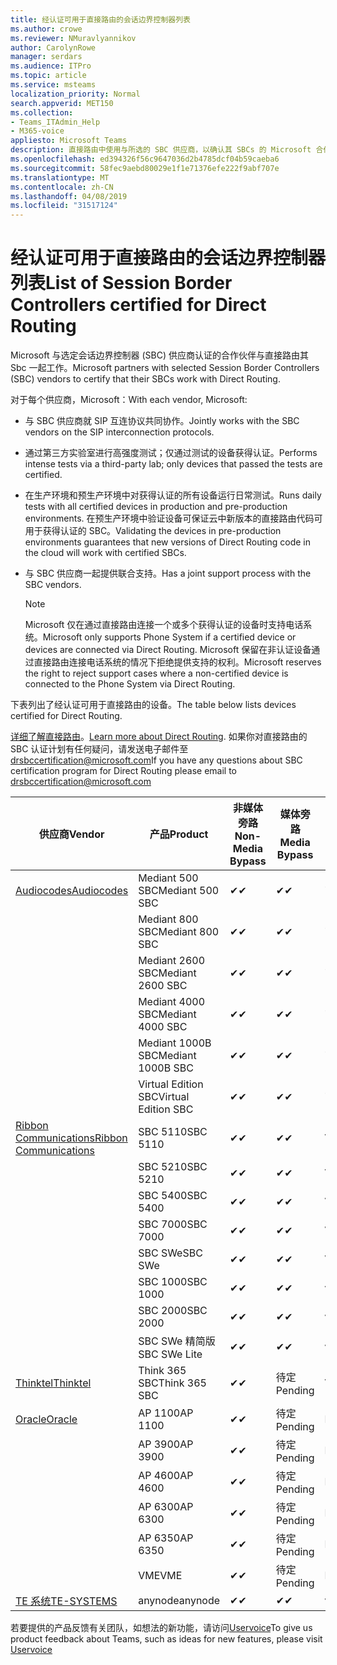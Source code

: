 ```yaml
---
title: 经认证可用于直接路由的会话边界控制器列表
ms.author: crowe
ms.reviewer: NMuravlyannikov
author: CarolynRowe
manager: serdars
ms.audience: ITPro
ms.topic: article
ms.service: msteams
localization_priority: Normal
search.appverid: MET150
ms.collection:
- Teams_ITAdmin_Help
- M365-voice
appliesto: Microsoft Teams
description: 直接路由中使用与所选的 SBC 供应商，以确认其 SBCs 的 Microsoft 合作伙伴。
ms.openlocfilehash: ed394326f56c9647036d2b4785dcf04b59caeba6
ms.sourcegitcommit: 58fec9aebd80029e1f1e71376efe222f9abf707e
ms.translationtype: MT
ms.contentlocale: zh-CN
ms.lasthandoff: 04/08/2019
ms.locfileid: "31517124"
---
```

# <a name="list-of-session-border-controllers-certified-for-direct-routing"></a><span data-ttu-id="2218b-103">经认证可用于直接路由的会话边界控制器列表</span><span class="sxs-lookup"><span data-stu-id="2218b-103">List of Session Border Controllers certified for Direct Routing</span></span>

<span data-ttu-id="2218b-104">Microsoft 与选定会话边界控制器 (SBC) 供应商认证的合作伙伴与直接路由其 Sbc 一起工作。</span><span class="sxs-lookup"><span data-stu-id="2218b-104">Microsoft partners with selected Session Border Controllers (SBC) vendors to certify that their SBCs work with Direct Routing.</span></span> 

<span data-ttu-id="2218b-105">对于每个供应商，Microsoft：</span><span class="sxs-lookup"><span data-stu-id="2218b-105">With each vendor, Microsoft:</span></span> 

- <span data-ttu-id="2218b-106">与 SBC 供应商就 SIP 互连协议共同协作。</span><span class="sxs-lookup"><span data-stu-id="2218b-106">Jointly works with the SBC vendors on the SIP interconnection protocols.</span></span>
- <span data-ttu-id="2218b-107">通过第三方实验室进行高强度测试；仅通过测试的设备获得认证。</span><span class="sxs-lookup"><span data-stu-id="2218b-107">Performs intense tests via a third-party lab; only devices that passed the tests are certified.</span></span> 
- <span data-ttu-id="2218b-108">在生产环境和预生产环境中对获得认证的所有设备运行日常测试。</span><span class="sxs-lookup"><span data-stu-id="2218b-108">Runs daily tests with all certified devices in production and pre-production environments.</span></span> <span data-ttu-id="2218b-109">在预生产环境中验证设备可保证云中新版本的直接路由代码可用于获得认证的 SBC。</span><span class="sxs-lookup"><span data-stu-id="2218b-109">Validating the devices in pre-production environments guarantees that new versions of Direct Routing code in the cloud will work with certified SBCs.</span></span> 
- <span data-ttu-id="2218b-110">与 SBC 供应商一起提供联合支持。</span><span class="sxs-lookup"><span data-stu-id="2218b-110">Has a joint support process with the SBC vendors.</span></span>


  > [!NOTE]
  > <span data-ttu-id="2218b-111">Microsoft 仅在通过直接路由连接一个或多个获得认证的设备时支持电话系统。</span><span class="sxs-lookup"><span data-stu-id="2218b-111">Microsoft only supports Phone System if a certified device or devices are connected via Direct Routing.</span></span> <span data-ttu-id="2218b-112">Microsoft 保留在非认证设备通过直接路由连接电话系统的情况下拒绝提供支持的权利。</span><span class="sxs-lookup"><span data-stu-id="2218b-112">Microsoft reserves the right to reject support cases where a non-certified device is connected to the Phone System via Direct Routing.</span></span> 

<span data-ttu-id="2218b-113">下表列出了经认证可用于直接路由的设备。</span><span class="sxs-lookup"><span data-stu-id="2218b-113">The table below lists devices certified for Direct Routing.</span></span> 

<span data-ttu-id="2218b-114">[详细了解直接路由](https://aka.ms/dr)。</span><span class="sxs-lookup"><span data-stu-id="2218b-114">[Learn more about Direct Routing](https://aka.ms/dr).</span></span> <span data-ttu-id="2218b-115">如果你对直接路由的 SBC 认证计划有任何疑问，请发送电子邮件至 drsbccertification@microsoft.com</span><span class="sxs-lookup"><span data-stu-id="2218b-115">If you have any questions about SBC certification program for Direct Routing please email to drsbccertification@microsoft.com</span></span>


|                                                       <span data-ttu-id="2218b-116">供应商</span><span class="sxs-lookup"><span data-stu-id="2218b-116">Vendor</span></span>                                                        |       <span data-ttu-id="2218b-117">产品</span><span class="sxs-lookup"><span data-stu-id="2218b-117">Product</span></span>       | <span data-ttu-id="2218b-118">非媒体旁路</span><span class="sxs-lookup"><span data-stu-id="2218b-118">Non-Media Bypass</span></span> | <span data-ttu-id="2218b-119">媒体旁路</span><span class="sxs-lookup"><span data-stu-id="2218b-119">Media Bypass</span></span> | <span data-ttu-id="2218b-120">软件版本</span><span class="sxs-lookup"><span data-stu-id="2218b-120">Software Version</span></span> |
|---------------------------------------------------------------------------------------------------------------------|---------------------|------------------|--------------|------------------|
| [<span data-ttu-id="2218b-121">Audiocodes</span><span class="sxs-lookup"><span data-stu-id="2218b-121">Audiocodes</span></span>](https://www.audiocodes.com/solutions-products/products/products-for-microsoft-365/direct-routing-for-microsoft-teams) |   <span data-ttu-id="2218b-122">Mediant 500 SBC</span><span class="sxs-lookup"><span data-stu-id="2218b-122">Mediant 500 SBC</span></span>   |     <span data-ttu-id="2218b-123">&#10004;</span><span class="sxs-lookup"><span data-stu-id="2218b-123">&#10004;</span></span>     |   <span data-ttu-id="2218b-124">&#10004;</span><span class="sxs-lookup"><span data-stu-id="2218b-124">&#10004;</span></span>    |  <span data-ttu-id="2218b-125">7.20A.250.003</span><span class="sxs-lookup"><span data-stu-id="2218b-125">7.20A.250.003</span></span>   |
|                                                                                                                     |   <span data-ttu-id="2218b-126">Mediant 800 SBC</span><span class="sxs-lookup"><span data-stu-id="2218b-126">Mediant 800 SBC</span></span>   |     <span data-ttu-id="2218b-127">&#10004;</span><span class="sxs-lookup"><span data-stu-id="2218b-127">&#10004;</span></span>     |   <span data-ttu-id="2218b-128">&#10004;</span><span class="sxs-lookup"><span data-stu-id="2218b-128">&#10004;</span></span>     |  <span data-ttu-id="2218b-129">7.20A.250.003</span><span class="sxs-lookup"><span data-stu-id="2218b-129">7.20A.250.003</span></span>   |
|                                                                                                                     |  <span data-ttu-id="2218b-130">Mediant 2600 SBC</span><span class="sxs-lookup"><span data-stu-id="2218b-130">Mediant 2600 SBC</span></span>   |     <span data-ttu-id="2218b-131">&#10004;</span><span class="sxs-lookup"><span data-stu-id="2218b-131">&#10004;</span></span>     |   <span data-ttu-id="2218b-132">&#10004;</span><span class="sxs-lookup"><span data-stu-id="2218b-132">&#10004;</span></span>    |  <span data-ttu-id="2218b-133">7.20A.250.003</span><span class="sxs-lookup"><span data-stu-id="2218b-133">7.20A.250.003</span></span>   |
|                                                                                                                     |  <span data-ttu-id="2218b-134">Mediant 4000 SBC</span><span class="sxs-lookup"><span data-stu-id="2218b-134">Mediant 4000 SBC</span></span>   |     <span data-ttu-id="2218b-135">&#10004;</span><span class="sxs-lookup"><span data-stu-id="2218b-135">&#10004;</span></span>     |   <span data-ttu-id="2218b-136">&#10004;</span><span class="sxs-lookup"><span data-stu-id="2218b-136">&#10004;</span></span>     |  <span data-ttu-id="2218b-137">7.20A.250.003</span><span class="sxs-lookup"><span data-stu-id="2218b-137">7.20A.250.003</span></span>   |
|                                                                                                                     | <span data-ttu-id="2218b-138">Mediant 1000B SBC</span><span class="sxs-lookup"><span data-stu-id="2218b-138">Mediant 1000B  SBC</span></span>  |     <span data-ttu-id="2218b-139">&#10004;</span><span class="sxs-lookup"><span data-stu-id="2218b-139">&#10004;</span></span>     |   <span data-ttu-id="2218b-140">&#10004;</span><span class="sxs-lookup"><span data-stu-id="2218b-140">&#10004;</span></span>     |  <span data-ttu-id="2218b-141">7.20A.250.003</span><span class="sxs-lookup"><span data-stu-id="2218b-141">7.20A.250.003</span></span>   |
|                                                                                                                     | <span data-ttu-id="2218b-142">Virtual Edition SBC</span><span class="sxs-lookup"><span data-stu-id="2218b-142">Virtual Edition SBC</span></span> |     <span data-ttu-id="2218b-143">&#10004;</span><span class="sxs-lookup"><span data-stu-id="2218b-143">&#10004;</span></span>     |   <span data-ttu-id="2218b-144">&#10004;</span><span class="sxs-lookup"><span data-stu-id="2218b-144">&#10004;</span></span>     |  <span data-ttu-id="2218b-145">7.20A.250.003</span><span class="sxs-lookup"><span data-stu-id="2218b-145">7.20A.250.003</span></span>  |
|  [<span data-ttu-id="2218b-146">Ribbon Communications</span><span class="sxs-lookup"><span data-stu-id="2218b-146">Ribbon Communications</span></span>](https://ribboncommunications.com/solutions/enterprise-solutions/microsoft-skype-business)  |      <span data-ttu-id="2218b-147">SBC 5110</span><span class="sxs-lookup"><span data-stu-id="2218b-147">SBC 5110</span></span>       |     <span data-ttu-id="2218b-148">&#10004;</span><span class="sxs-lookup"><span data-stu-id="2218b-148">&#10004;</span></span>     |   <span data-ttu-id="2218b-149">&#10004;</span><span class="sxs-lookup"><span data-stu-id="2218b-149">&#10004;</span></span>    |       <span data-ttu-id="2218b-150">V6.2</span><span class="sxs-lookup"><span data-stu-id="2218b-150">V6.2</span></span>       |
|                                                                                                                     |      <span data-ttu-id="2218b-151">SBC 5210</span><span class="sxs-lookup"><span data-stu-id="2218b-151">SBC 5210</span></span>       |     <span data-ttu-id="2218b-152">&#10004;</span><span class="sxs-lookup"><span data-stu-id="2218b-152">&#10004;</span></span>     |  <span data-ttu-id="2218b-153">&#10004;</span><span class="sxs-lookup"><span data-stu-id="2218b-153">&#10004;</span></span>    |       <span data-ttu-id="2218b-154">V6.2</span><span class="sxs-lookup"><span data-stu-id="2218b-154">V6.2</span></span>       |
|                                                                                                                     |      <span data-ttu-id="2218b-155">SBC 5400</span><span class="sxs-lookup"><span data-stu-id="2218b-155">SBC 5400</span></span>       |     <span data-ttu-id="2218b-156">&#10004;</span><span class="sxs-lookup"><span data-stu-id="2218b-156">&#10004;</span></span>     |   <span data-ttu-id="2218b-157">&#10004;</span><span class="sxs-lookup"><span data-stu-id="2218b-157">&#10004;</span></span>   |       <span data-ttu-id="2218b-158">V6.2</span><span class="sxs-lookup"><span data-stu-id="2218b-158">V6.2</span></span>       |
|                                                                                                                     |      <span data-ttu-id="2218b-159">SBC 7000</span><span class="sxs-lookup"><span data-stu-id="2218b-159">SBC 7000</span></span>       |     <span data-ttu-id="2218b-160">&#10004;</span><span class="sxs-lookup"><span data-stu-id="2218b-160">&#10004;</span></span>     |   <span data-ttu-id="2218b-161">&#10004;</span><span class="sxs-lookup"><span data-stu-id="2218b-161">&#10004;</span></span>    |       <span data-ttu-id="2218b-162">V6.2</span><span class="sxs-lookup"><span data-stu-id="2218b-162">V6.2</span></span>       |
|                                                                                                                     |       <span data-ttu-id="2218b-163">SBC SWe</span><span class="sxs-lookup"><span data-stu-id="2218b-163">SBC SWe</span></span>       |     <span data-ttu-id="2218b-164">&#10004;</span><span class="sxs-lookup"><span data-stu-id="2218b-164">&#10004;</span></span>     |   <span data-ttu-id="2218b-165">&#10004;</span><span class="sxs-lookup"><span data-stu-id="2218b-165">&#10004;</span></span>   |       <span data-ttu-id="2218b-166">V6.2</span><span class="sxs-lookup"><span data-stu-id="2218b-166">V6.2</span></span>       |
|                                                                                                                     |      <span data-ttu-id="2218b-167">SBC 1000</span><span class="sxs-lookup"><span data-stu-id="2218b-167">SBC 1000</span></span>       |     <span data-ttu-id="2218b-168">&#10004;</span><span class="sxs-lookup"><span data-stu-id="2218b-168">&#10004;</span></span>     |   <span data-ttu-id="2218b-169">&#10004;</span><span class="sxs-lookup"><span data-stu-id="2218b-169">&#10004;</span></span>    |      <span data-ttu-id="2218b-170">v8.0.1</span><span class="sxs-lookup"><span data-stu-id="2218b-170">v8.0.1</span></span>     |
|                                                                                                                     |      <span data-ttu-id="2218b-171">SBC 2000</span><span class="sxs-lookup"><span data-stu-id="2218b-171">SBC 2000</span></span>       |     <span data-ttu-id="2218b-172">&#10004;</span><span class="sxs-lookup"><span data-stu-id="2218b-172">&#10004;</span></span>     |   <span data-ttu-id="2218b-173">&#10004;</span><span class="sxs-lookup"><span data-stu-id="2218b-173">&#10004;</span></span>   |     <span data-ttu-id="2218b-174">v8.0.1</span><span class="sxs-lookup"><span data-stu-id="2218b-174">v8.0.1</span></span>     |
|                                                                                                                     |    <span data-ttu-id="2218b-175">SBC SWe 精简版</span><span class="sxs-lookup"><span data-stu-id="2218b-175">SBC SWe Lite</span></span>     |     <span data-ttu-id="2218b-176">&#10004;</span><span class="sxs-lookup"><span data-stu-id="2218b-176">&#10004;</span></span>     |  <span data-ttu-id="2218b-177">&#10004;</span><span class="sxs-lookup"><span data-stu-id="2218b-177">&#10004;</span></span>    |      <span data-ttu-id="2218b-178">v8.0.1</span><span class="sxs-lookup"><span data-stu-id="2218b-178">v8.0.1</span></span>    |
|                     [<span data-ttu-id="2218b-179">Thinktel</span><span class="sxs-lookup"><span data-stu-id="2218b-179">Thinktel</span></span>](https://www.thinktel.ca/services/think-365/think-365-overview/)                      |    <span data-ttu-id="2218b-180">Think 365 SBC</span><span class="sxs-lookup"><span data-stu-id="2218b-180">Think 365 SBC</span></span>    |     <span data-ttu-id="2218b-181">&#10004;</span><span class="sxs-lookup"><span data-stu-id="2218b-181">&#10004;</span></span>     |   <span data-ttu-id="2218b-182">待定</span><span class="sxs-lookup"><span data-stu-id="2218b-182">Pending</span></span>    |       <span data-ttu-id="2218b-183">V1.4</span><span class="sxs-lookup"><span data-stu-id="2218b-183">V1.4</span></span>       |
|                     [<span data-ttu-id="2218b-184">Oracle</span><span class="sxs-lookup"><span data-stu-id="2218b-184">Oracle</span></span>](https://www.oracle.com/industries/communications/enterprise-session-border-controller/microsoft.html)                      |    <span data-ttu-id="2218b-185">AP 1100</span><span class="sxs-lookup"><span data-stu-id="2218b-185">AP 1100</span></span>      |    <span data-ttu-id="2218b-186">&#10004;</span><span class="sxs-lookup"><span data-stu-id="2218b-186">&#10004;</span></span>     |   <span data-ttu-id="2218b-187">待定</span><span class="sxs-lookup"><span data-stu-id="2218b-187">Pending</span></span>  |   <span data-ttu-id="2218b-188">ECZ8.1m1p6</span><span class="sxs-lookup"><span data-stu-id="2218b-188">ECZ8.1m1p6</span></span>  |
|                                                                                                                    |    <span data-ttu-id="2218b-189">AP 3900</span><span class="sxs-lookup"><span data-stu-id="2218b-189">AP 3900</span></span>           |    <span data-ttu-id="2218b-190">&#10004;</span><span class="sxs-lookup"><span data-stu-id="2218b-190">&#10004;</span></span>     |   <span data-ttu-id="2218b-191">待定</span><span class="sxs-lookup"><span data-stu-id="2218b-191">Pending</span></span>  |   <span data-ttu-id="2218b-192">ECZ8.1m1p6</span><span class="sxs-lookup"><span data-stu-id="2218b-192">ECZ8.1m1p6</span></span>  | 
|                                                                                                                    |      <span data-ttu-id="2218b-193">AP 4600</span><span class="sxs-lookup"><span data-stu-id="2218b-193">AP 4600</span></span>         |    <span data-ttu-id="2218b-194">&#10004;</span><span class="sxs-lookup"><span data-stu-id="2218b-194">&#10004;</span></span>   |   <span data-ttu-id="2218b-195">待定</span><span class="sxs-lookup"><span data-stu-id="2218b-195">Pending</span></span>    |     <span data-ttu-id="2218b-196">ECZ8.1m1p6</span><span class="sxs-lookup"><span data-stu-id="2218b-196">ECZ8.1m1p6</span></span>  |
|                                                                                                                    |      <span data-ttu-id="2218b-197">AP 6300</span><span class="sxs-lookup"><span data-stu-id="2218b-197">AP 6300</span></span>         |    <span data-ttu-id="2218b-198">&#10004;</span><span class="sxs-lookup"><span data-stu-id="2218b-198">&#10004;</span></span>   |   <span data-ttu-id="2218b-199">待定</span><span class="sxs-lookup"><span data-stu-id="2218b-199">Pending</span></span>    |     <span data-ttu-id="2218b-200">ECZ8.1m1p6</span><span class="sxs-lookup"><span data-stu-id="2218b-200">ECZ8.1m1p6</span></span>  |
|                                                                                                                   |      <span data-ttu-id="2218b-201">AP 6350</span><span class="sxs-lookup"><span data-stu-id="2218b-201">AP 6350</span></span>           |    <span data-ttu-id="2218b-202">&#10004;</span><span class="sxs-lookup"><span data-stu-id="2218b-202">&#10004;</span></span>   |   <span data-ttu-id="2218b-203">待定</span><span class="sxs-lookup"><span data-stu-id="2218b-203">Pending</span></span>    |     <span data-ttu-id="2218b-204">ECZ8.1m1p6</span><span class="sxs-lookup"><span data-stu-id="2218b-204">ECZ8.1m1p6</span></span>  |                                             
|                                                                                                                    |      <span data-ttu-id="2218b-205">VME</span><span class="sxs-lookup"><span data-stu-id="2218b-205">VME</span></span>           |    <span data-ttu-id="2218b-206">&#10004;</span><span class="sxs-lookup"><span data-stu-id="2218b-206">&#10004;</span></span>    |   <span data-ttu-id="2218b-207">待定</span><span class="sxs-lookup"><span data-stu-id="2218b-207">Pending</span></span>    |     <span data-ttu-id="2218b-208">ECZ8.1m1p6</span><span class="sxs-lookup"><span data-stu-id="2218b-208">ECZ8.1m1p6</span></span>   |
|                     [<span data-ttu-id="2218b-209">TE 系统</span><span class="sxs-lookup"><span data-stu-id="2218b-209">TE-SYSTEMS</span></span>](https://www.anynode.de/anynode-and-microsoft-teams/)                               |     <span data-ttu-id="2218b-210">anynode</span><span class="sxs-lookup"><span data-stu-id="2218b-210">anynode</span></span>         |     <span data-ttu-id="2218b-211">&#10004;</span><span class="sxs-lookup"><span data-stu-id="2218b-211">&#10004;</span></span>   |  <span data-ttu-id="2218b-212">&#10004;</span><span class="sxs-lookup"><span data-stu-id="2218b-212">&#10004;</span></span>   |      <span data-ttu-id="2218b-213">v3.16.2</span><span class="sxs-lookup"><span data-stu-id="2218b-213">v3.16.2</span></span>      |

<span data-ttu-id="2218b-214">若要提供的产品反馈有关团队，如想法的新功能，请访问[Uservoice](https://microsoftteams.uservoice.com)</span><span class="sxs-lookup"><span data-stu-id="2218b-214">To give us product feedback about Teams, such as ideas for new features, please visit [Uservoice](https://microsoftteams.uservoice.com)</span></span>

